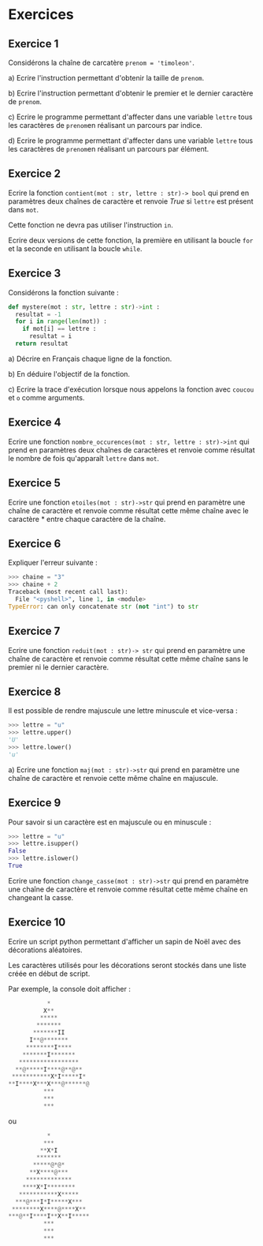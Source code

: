 
# Exercices

## Exercice 1

Considérons la chaîne de carcatère ``prenom = 'timoleon'``.

a) Ecrire l'instruction permettant d'obtenir la taille de `prenom`.

b) Ecrire l'instruction permettant d'obtenir le premier et le dernier caractère de `prenom`.

c) Ecrire le programme permettant d'affecter dans une variable `lettre` tous les caractères de `prenom`en réalisant un parcours par indice.

d) Ecrire le programme permettant d'affecter dans une variable `lettre` tous les caractères de `prenom`en réalisant un parcours par élément.

## Exercice 2

Ecrire la fonction `contient(mot : str, lettre : str)-> bool` qui prend en paramètres deux chaînes de caractère et renvoie $True$ si `lettre` est présent dans `mot`.

Cette fonction ne devra pas utiliser l'instruction `in`.

Ecrire deux versions de cette fonction, la première en utilisant la boucle `for` et la seconde en utilisant la boucle `while`.

## Exercice 3

Considérons la fonction suivante :

```python
def mystere(mot : str, lettre : str)->int :
  resultat = -1
  for i in range(len(mot)) :
    if mot[i] == lettre :
      resultat = i
  return resultat
```
a) Décrire en Français chaque ligne de la fonction.

b) En déduire l'objectif de la fonction.

c) Ecrire la trace d'exécution lorsque nous appelons la fonction avec `coucou` et `o` comme arguments.

## Exercice 4

Ecrire une fonction `nombre_occurences(mot : str, lettre : str)->int` qui prend en paramètres deux chaînes de caractères et renvoie comme résultat le nombre de fois qu'apparaît `lettre` dans `mot`.

## Exercice 5

Ecrire une fonction `etoiles(mot : str)->str` qui prend en paramètre une chaîne de caractère et renvoie comme résultat cette même chaîne avec le caractère $*$ entre chaque caractère de la chaîne.

## Exercice 6

Expliquer l'erreur suivante :

```python
>>> chaine = "3"
>>> chaine + 2
Traceback (most recent call last):
  File "<pyshell>", line 1, in <module>
TypeError: can only concatenate str (not "int") to str
```

## Exercice 7

Ecrire une fonction `reduit(mot : str)-> str` qui prend en paramètre une chaîne de caractère et renvoie comme résultat cette même chaîne sans le premier ni le dernier caractère.


## Exercice 8

Il est possible de rendre majuscule une lettre minuscule et vice-versa :

```python
>>> lettre = "u"
>>> lettre.upper()
'U'
>>> lettre.lower()
'u'
```

a) Ecrire une fonction `maj(mot : str)->str` qui prend en paramètre une chaîne de caractère et renvoie cette même chaîne en majuscule.

## Exercice 9

Pour savoir si un caractère est en majuscule ou en minuscule :

```python
>>> lettre = "u"
>>> lettre.isupper()
False
>>> lettre.islower()
True
```

Ecrire une fonction `change_casse(mot : str)->str` qui prend en paramètre une chaîne de caractère et renvoie comme résultat cette même chaîne en changeant la casse.

## Exercice 10

Ecrire un  script python permettant d'afficher un sapin de Noël avec des décorations aléatoires.

Les caractères utilisés pour les décorations seront stockés dans une liste créée en début de script.

Par exemple, la console doit afficher :

```python
           *            
          X**           
         *****          
        *******         
       *******II        
      I**@*******       
     ********I****     
    *******I*******    
   *****************   
  **@*****I****@**@**  
 ***********X*I*****I* 
**I****X***X***@******@
          ***          
          ***          
          ***          
```

ou 

```python
           *            
          ***           
         **X*I          
        *******         
       *****@*@*        
      **X****@***       
     *************     
    ****X*I********    
   ***********X*****   
  ***@***I*I*****X***  
 ********X****@****X** 
***@**I****I**X**I*****
          ***          
          ***          
          ***          
```